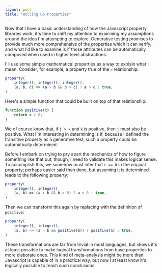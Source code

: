 ```yaml
---
layout: post
title: "Rolling Up Properties"
---
```


Now that I have a basic understanding of how the Javascript property libraries work, it's time to shift my attention to examining my assumptions around the idea I'm attempting to explore. Generative testing promises to provide much more comprehensive of the properties which it can verify, and what I'd like to examine is if those attributes can be automatically composed when used in higher level abstractions.

I'll use some simple mathematical properties as a way to explain what I mean. Consider, for example, a property true of the `>` relationship:

```javascript
property(
    integer(), integer(), integer(),
    (a, b, c) => (a > b && b > c) ? a > c : true,
)
```

Here's a simple function that could be built on top of that relationship:

```javascript
function positive(x) {
    return x > 0;
}
```

We of course know that, if `j > k` and `k` is positive, then `j` must also be positive. What I'm interesting in determining is if, because I defined the transitive property as a generative test, such a property could be automatically determined.

Before I embark on trying to pry apart the mechanics of how to figure something like that out, though, I need to validate this makes logical sense. To accomplish this, we somehow must infer that `c == 0` in the original property; perhaps easier said than done, but assuming it is determined leads to the following property:

```javascript
property(
    integer(), integer(),
    (a, b) => (a > b && b > 0) ? a > 0 : true,
)
```

Then we can transform this again by replacing with the definition of `positive`:

```javascript
property(
    integer(), integer(),
    (a, b) => (a > b && positive(b)) ? positive(a) : true,
)
```

These transformations are far from trivial in most languages, but shows it's at least possible to make logical transformations from base properties to more elaborate ones. This kind of meta-analysis might be more than Javascript is capable of in a practical way, but now I at least know it's logically possible to reach such conclusions.
